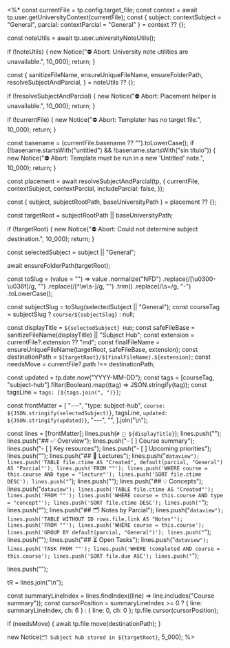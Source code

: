 <%*
const currentFile = tp.config.target_file;
const context = await tp.user.getUniversityContext(currentFile);
const { subject: contextSubject = "General", parcial: contextParcial = "General" } = context ?? {};

const noteUtils = await tp.user.universityNoteUtils();

if (!noteUtils) {
  new Notice("⛔️ Abort: University note utilities are unavailable.", 10_000);
  return;
}

const {
  sanitizeFileName,
  ensureUniqueFileName,
  ensureFolderPath,
  resolveSubjectAndParcial,
} = noteUtils ?? {};

if (!resolveSubjectAndParcial) {
  new Notice("⛔️ Abort: Placement helper is unavailable.", 10_000);
  return;
}

if (!currentFile) {
  new Notice("⛔️ Abort: Templater has no target file.", 10_000);
  return;
}

const basename = (currentFile.basename ?? "").toLowerCase();
if (!basename.startsWith("untitled") && !basename.startsWith("sin título")) {
  new Notice("⛔️ Abort: Template must be run in a new 'Untitled' note.", 10_000);
  return;
}

const placement = await resolveSubjectAndParcial(tp, {
  currentFile,
  contextSubject,
  contextParcial,
  includeParcial: false,
});

const { subject, subjectRootPath, baseUniversityPath } = placement ?? {};

const targetRoot = subjectRootPath || baseUniversityPath;

if (!targetRoot) {
  new Notice("⛔️ Abort: Could not determine subject destination.", 10_000);
  return;
}

const selectedSubject = subject || "General";

await ensureFolderPath(targetRoot);

const toSlug = (value = "") =>
  value
    .normalize("NFD")
    .replace(/[\u0300-\u036f]/g, "")
    .replace(/[^\w\s-]/g, "")
    .trim()
    .replace(/\s+/g, "-")
    .toLowerCase();

const subjectSlug = toSlug(selectedSubject || "General");
const courseTag = subjectSlug ? `course/${subjectSlug}` : null;

const displayTitle = `${selectedSubject} Hub`;
const safeFileBase = sanitizeFileName(displayTitle) || "Subject Hub";
const extension = currentFile?.extension ?? "md";
const finalFileName = ensureUniqueFileName(targetRoot, safeFileBase, extension);
const destinationPath = `${targetRoot}/${finalFileName}.${extension}`;
const needsMove = currentFile?.path !== destinationPath;

const updated = tp.date.now("YYYY-MM-DD");
const tags = [courseTag, "subject-hub"].filter(Boolean).map((tag) => JSON.stringify(tag));
const tagsLine = `tags: [${tags.join(", ")}]`;

const frontMatter = [
  "---",
  "type: subject-hub",
  `course: ${JSON.stringify(selectedSubject)}`,
  tagsLine,
  `updated: ${JSON.stringify(updated)}`,
  "---",
  "",
].join("\n");

const lines = [frontMatter];
lines.push(`# 🧭 ${displayTitle}`);
lines.push("");
lines.push("## ✅ Overview");
lines.push("- [ ] Course summary");
lines.push("- [ ] Key resources");
lines.push("- [ ] Upcoming priorities");
lines.push("");
lines.push("## 📘 Lectures");
lines.push("```dataview");
lines.push('TABLE file.ctime AS "Created", default(parcial, "General") AS "Parcial"');
lines.push('FROM ""');
lines.push('WHERE course = this.course AND type = "lecture"');
lines.push('SORT file.ctime DESC');
lines.push("```");
lines.push("");
lines.push("## 💡 Concepts");
lines.push("```dataview");
lines.push('TABLE file.ctime AS "Created"');
lines.push('FROM ""');
lines.push('WHERE course = this.course AND type = "concept"');
lines.push('SORT file.ctime DESC');
lines.push("```");
lines.push("");
lines.push("## 🗂️ Notes by Parcial");
lines.push("```dataview");
lines.push('TABLE WITHOUT ID rows.file.link AS "Notes"');
lines.push('FROM ""');
lines.push('WHERE course = this.course');
lines.push('GROUP BY default(parcial, "General")');
lines.push("```");
lines.push("");
lines.push("## ⏳ Open Tasks");
lines.push("```dataview");
lines.push('TASK FROM ""');
lines.push('WHERE !completed AND course = this.course');
lines.push('SORT file.due ASC');
lines.push("```");

lines.push("");

tR = lines.join("\n");

const summaryLineIndex = lines.findIndex((line) => line.includes("Course summary"));
const cursorPosition =
  summaryLineIndex >= 0 ? { line: summaryLineIndex, ch: 6 } : { line: 0, ch: 0 };
tp.file.cursor(cursorPosition);

if (needsMove) {
  await tp.file.move(destinationPath);
}

new Notice(`🗂️ Subject hub stored in ${targetRoot}`, 5_000);
%>
